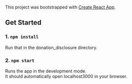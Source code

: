 This project was bootstrapped with [Create React App](https://github.com/facebook/create-react-app).

## Get Started

### 1. `npm install`

Run that in the donation_disclosure directory.

### 2. `npm start`

Runs the app in the development mode.<br>
It should automatically open localhost3000 in your browser.

